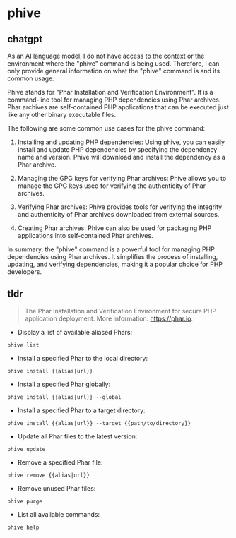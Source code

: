 # phive 
## chatgpt 
As an AI language model, I do not have access to the context or the environment where the "phive" command is being used. Therefore, I can only provide general information on what the "phive" command is and its common usage.

Phive stands for "Phar Installation and Verification Environment". It is a command-line tool for managing PHP dependencies using Phar archives. Phar archives are self-contained PHP applications that can be executed just like any other binary executable files.

The following are some common use cases for the phive command:

1. Installing and updating PHP dependencies: Using phive, you can easily install and update PHP dependencies by specifying the dependency name and version. Phive will download and install the dependency as a Phar archive.

2. Managing the GPG keys for verifying Phar archives: Phive allows you to manage the GPG keys used for verifying the authenticity of Phar archives.

3. Verifying Phar archives: Phive provides tools for verifying the integrity and authenticity of Phar archives downloaded from external sources.

4. Creating Phar archives: Phive can also be used for packaging PHP applications into self-contained Phar archives.

In summary, the "phive" command is a powerful tool for managing PHP dependencies using Phar archives. It simplifies the process of installing, updating, and verifying dependencies, making it a popular choice for PHP developers. 

## tldr 
 
> The Phar Installation and Verification Environment for secure PHP application deployment.
> More information: <https://phar.io>.

- Display a list of available aliased Phars:

`phive list`

- Install a specified Phar to the local directory:

`phive install {{alias|url}}`

- Install a specified Phar globally:

`phive install {{alias|url}} --global`

- Install a specified Phar to a target directory:

`phive install {{alias|url}} --target {{path/to/directory}}`

- Update all Phar files to the latest version:

`phive update`

- Remove a specified Phar file:

`phive remove {{alias|url}}`

- Remove unused Phar files:

`phive purge`

- List all available commands:

`phive help`
